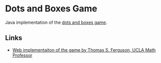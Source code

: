 # Dots and Boxes Game

Java implementation of the [dots and boxes game](https://en.wikipedia.org/wiki/Dots_and_boxes).

## Links

- [Web implementaiton of the game by Thomas S. Ferguson, UCLA Math Professor](https://www.math.ucla.edu/~tom/Games/dots&boxes.h10tml)
